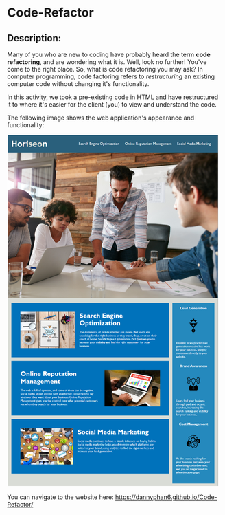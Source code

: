 # Code-Refactor

## Description:

Many of you who are new to coding have probably heard the term **code refactoring**, and are wondering what it is. Well, look no further! You've come to the right place. So, what is code refactoring you may ask? In computer programming, code factoring refers to *restructuring* an existing computer code without changing it's functionality. 

In this activity, we took a pre-existing code in HTML and have restructured it to where it's easier for the client (you) to view and understand the code.  

The following image shows the web application's appearance and functionality:

![Code-Refactor](./assets/images/Code-Refactor.png)

You can navigate to the website here: https://dannyphan6.github.io/Code-Refactor/